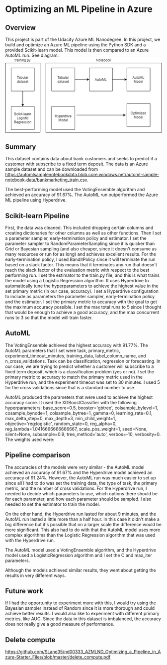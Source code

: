 # Optimizing an ML Pipeline in Azure

## Overview
This project is part of the Udacity Azure ML Nanodegree.
In this project, we build and optimize an Azure ML pipeline using the Python SDK and a provided Scikit-learn model.
This model is then compared to an Azure AutoML run. See diagram:![Diagram](https://github.com/SLane35/nd00333_AZMLND_Optimizing_a_Pipeline_in_Azure-Starter_Files/blob/master/Architecture.png) 

## Summary
This dataset contains data about bank customers and seeks to predict if a customer with subscribe to a fixed term deposit. The data is an Azure sample dataset and can be downloaded from https://automlsamplenotebookdata.blob.core.windows.net/automl-sample-notebook-data/bankmarketing_train.csv.

The best-performing model used the VotingEnsemble algorithm and achieved an accuracy of 91.67%. The AutoML run outperformed the Azure ML pipeline using Hyperdrive.

## Scikit-learn Pipeline
First, the data was cleaned. This included dropping certain columns and creating dictionaries for other columns as well as other functions. Then I set a parameter sampler, early-termination policy and estimator. I set the parameter sampler to RandomParameterSampling since it is quicker than Grid or Bayesian sampling (and also cheaper, since it doesn't consume as many resources or run for as long) and achieves excellent results. For the early-termination policy, I used BanditPolicy since it will terminate the run based on a slack factor. This means that it terminates any run that doesn't reach the slack factor of the evaluation metric with respect to the best performing run. I set the estimator to the train.py file, and this is what trains the model using a Logistic Regression algorithm. It uses Hyperdrive to automatically tune the hyperparameters to achieve the highest value in the set primary metric (in our case, accuracy). I set a Hyperdrive configuration to include as parameters the parameter sampler, early-termination policy and the estimator. I set the primary metric to accuracy with the goal to get the maximum accuracy possible. I set the max total runs to 5 since I thought that would be enough to achieve a good accuracy, and the max concurrent runs to 3 so that the model will train faster.


## AutoML
The VotingEnsemble achieved the highest accuracy with 91.77%. The AutoML parameters that I set were task, primary_metric, experiment_timeout_minutes, training_data, label_column_name, and n_cross_validations. Task can be classification, regression or forecasting. In our case, we are trying to predict whether a customer will subscribe to a fixed term deposit, which is a classification problem (yes or no). I set the primary metric to accuracy to match the primary metric used in the Hyperdrive run, and the experiment timeout was set to 30 minutes. I used 5 for the cross validations since that is a standard number to use.

AutoML produced the parameters that were used to achieve the highest accuracy score. It used the XGBoostClassifier with the following hyperparameters: base_score=0.5, booster='gbtree', colsample_bylevel=1, cosample_bynode=1, colsample_bytree=1, gamma=0, learning_rate=0.1, max_delta_step=0, max_depth=3, min_child_weight=1, objective='reg:logistic', random_state=0, reg_alpha=0, reg_lambda=1.0416666666666667, scale_pos_weight=1, seed=None, silent=None, subsample=0.9, tree_method='auto', verbos=-10, verbosity=0. The weights used were: 


## Pipeline comparison
The accuracies of the models were very similar - the AutoML model achieved an accuracy of 91.67% and the Hyperdrive model achieved an accuracy of 91.24%. However, the AutoML run was much easier to set up since all I had to do was set the training data, the type of task, the primary metric, and the number of cross validations. For the Hyperdrive run, I needed to decide which parameters to use, which options there should be for each parameter, and how each parameter should be sampled. I also needed to set the estimator to train the model. 

On the other hand, the Hyperdrive run lasted for about 9 minutes, and the AutoML run lasted a little more than a half hour. In this case it didn't make a big difference but it's possible that on a larger scale the difference would be more significant. This also had to do with that the AutoML model uses more complex algorithms than the Logistic Regression algorithm that was used with the Hyperdrive run.

The AutoML model used a VotingEnsemble algorithm, and the Hyperdrive model used a LogisticRegression algorithm and I set the C and max_iter parameters.

Although the models achieved similar results, they went about getting the results in very different ways.

## Future work
If I had the opportunity to experiment more with this, I would try using the Bayesian sampler instead of Random since it is more thorough and could achieve better results. I would also like to experiment with different primary metrics, like AUC. Since the data in this dataset is imbalanced, the accuracy does not really give a good measure of performance.

## Delete compute
https://github.com/SLane35/nd00333_AZMLND_Optimizing_a_Pipeline_in_Azure-Starter_Files/blob/master/delete_compute.pdf
